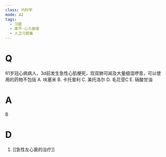 ```yaml
---
class: 内科学
mode: A2
tags:
  - 习题
  - 章节-心力衰竭
  - 人卫习题集
---
```


# Q
61岁冠心病病人，3d前发生急性心肌梗死，现双肺可闻及大量细湿啰音，可以使用的药物不包括
A. 呋塞米 
B. 卡托普利 
C. 美托洛尔
D. 毛花苷C
E. 硝酸甘油
# A
B
# D
1. [[急性左心衰的治疗]]